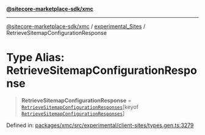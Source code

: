 [**@sitecore-marketplace-sdk/xmc**](../../../../README.md)

***

[@sitecore-marketplace-sdk/xmc](../../../../README.md) / [experimental\_Sites](../README.md) / RetrieveSitemapConfigurationResponse

# Type Alias: RetrieveSitemapConfigurationResponse

> **RetrieveSitemapConfigurationResponse** = [`RetrieveSitemapConfigurationResponses`](RetrieveSitemapConfigurationResponses.md)\[keyof [`RetrieveSitemapConfigurationResponses`](RetrieveSitemapConfigurationResponses.md)\]

Defined in: [packages/xmc/src/experimental/client-sites/types.gen.ts:3279](https://github.com/Sitecore/marketplace-sdk/blob/main/packages/xmc/src/experimental/client-sites/types.gen.ts#L3279)
